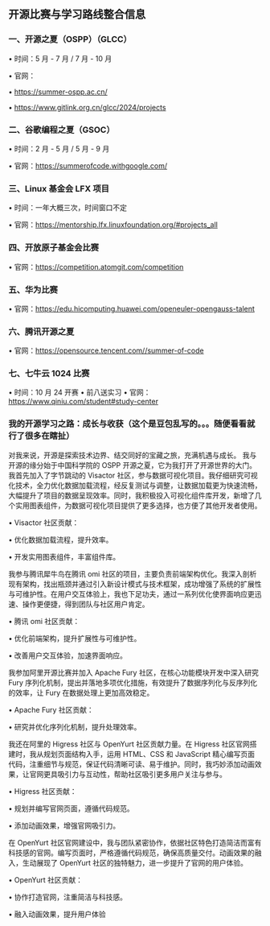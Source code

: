 ## 开源比赛与学习路线整合信息

### 一、开源之夏（OSPP）（GLCC）

• 时间：5 月 - 7 月 / 7 月 - 10 月

• 官网：

• https://summer-ospp.ac.cn/

• https://www.gitlink.org.cn/glcc/2024/projects

### 二、谷歌编程之夏（GSOC）

• 时间：2 月 - 5 月 / 5 月 - 9 月

• 官网：https://summerofcode.withgoogle.com/

### 三、Linux 基金会 LFX 项目

• 时间：一年大概三次，时间窗口不定

• 官网：https://mentorship.lfx.linuxfoundation.org/#projects_all

### 四、开放原子基金会比赛

• 官网：https://competition.atomgit.com/competition

### 五、华为比赛

• 官网：https://edu.hicomputing.huawei.com/openeuler-opengauss-talent

### 六、腾讯开源之夏

• 官网：https://opensource.tencent.com//summer-of-code

### 七、七牛云 1024 比赛

• 时间：10 月 24 开赛
• 前八送实习
• 官网：https://www.qiniu.com/student#study-center




### 我的开源学习之路：成长与收获（这个是豆包乱写的。。。随便看看就行了很多在瞎扯）

对我来说，开源是探索技术边界、结交同好的宝藏之旅，充满机遇与成长。
我与开源的缘分始于中国科学院的 OSPP 开源之夏，它为我打开了开源世界的大门。我首先加入了字节跳动的 Visactor 社区，参与数据可视化项目。我仔细研究可视化技术，全力优化数据加载流程，经反复测试与调整，让数据加载更为快速流畅，大幅提升了项目的数据呈现效率。同时，我积极投入可视化组件库开发，新增了几个实用图表组件，为数据可视化项目提供了更多选择，也方便了其他开发者使用。

• Visactor 社区贡献：

• 优化数据加载流程，提升效率。

• 开发实用图表组件，丰富组件库。

我参与腾讯犀牛鸟在腾讯 omi 社区的项目，主要负责前端架构优化。我深入剖析现有架构，找出瓶颈并通过引入新设计模式与技术框架，成功增强了系统的扩展性与可维护性。在用户交互体验上，我也下足功夫，通过一系列优化使界面响应更迅速、操作更便捷，得到团队与社区用户肯定。

• 腾讯 omi 社区贡献：

• 优化前端架构，提升扩展性与可维护性。

• 改善用户交互体验，加速界面响应。

我参加阿里开源比赛并加入 Apache Fury 社区，在核心功能模块开发中深入研究 Fury 序列化机制，提出并落地多项优化措施，有效提升了数据序列化与反序列化的效率，让 Fury 在数据处理上更加高效稳定。

• Apache Fury 社区贡献：

• 研究并优化序列化机制，提升处理效率。

我还在阿里的 Higress 社区与 OpenYurt 社区贡献力量。在 Higress 社区官网搭建时，我从规划页面结构入手，运用 HTML、CSS 和 JavaScript 精心编写页面代码，注重细节与规范，保证代码清晰可读、易于维护。同时，我巧妙添加动画效果，让官网更具吸引力与互动性，帮助社区吸引更多用户关注与参与。

• Higress 社区贡献：

• 规划并编写官网页面，遵循代码规范。

• 添加动画效果，增强官网吸引力。

在 OpenYurt 社区官网建设中，我与团队紧密协作，依据社区特色打造简洁而富有科技感的官网。编写页面时，严格遵循代码规范，确保高质量交付。动画效果的融入，生动展现了 OpenYurt 社区的独特魅力，进一步提升了官网的用户体验。

• OpenYurt 社区贡献：

• 协作打造官网，注重简洁与科技感。

• 融入动画效果，提升用户体验


